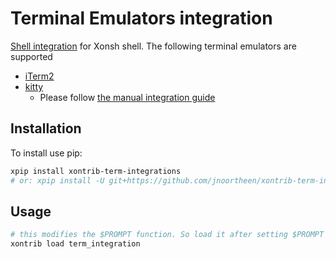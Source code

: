 # Terminal Emulators integration
[Shell integration](https://iterm2.com/documentation-escape-codes.html) for Xonsh shell. 
The following terminal emulators are supported 
- [iTerm2](https://iterm2.com/documentation-shell-integration.html)
- [kitty](https://sw.kovidgoyal.net/kitty/shell-integration/) 
  - Please follow [the manual integration guide](https://sw.kovidgoyal.net/kitty/shell-integration/#manual-shell-integration) 


## Installation

To install use pip:

``` bash
xpip install xontrib-term-integrations
# or: xpip install -U git+https://github.com/jnoortheen/xontrib-term-integrations
```

## Usage

``` bash
# this modifies the $PROMPT function. So load it after setting $PROMPT if you have a custom value
xontrib load term_integration
```
